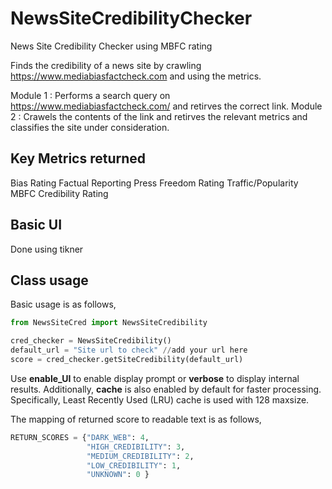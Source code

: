 # NewsSiteCredibilityChecker
News Site Credibility Checker using MBFC rating

Finds the credibility of a news site by crawling https://www.mediabiasfactcheck.com and using the metrics.

Module 1 : Performs a search query on https://www.mediabiasfactcheck.com/ and retirves the correct link.
Module 2 : Crawels the contents of the link and retirves the relevant metrics and classifies the site under consideration.

## Key Metrics returned
Bias Rating
Factual Reporting
Press Freedom Rating
Traffic/Popularity
MBFC Credibility Rating

## Basic UI
Done using tikner

## Class usage
Basic usage is as follows,

```python
from NewsSiteCred import NewsSiteCredibility

cred_checker = NewsSiteCredibility()
default_url = "Site url to check" //add your url here
score = cred_checker.getSiteCredibility(default_url)
```

Use **enable_UI** to enable display prompt or **verbose** to display internal results. Additionally, **cache** is also enabled by default for faster processing. Specifically, Least Recently Used (LRU) cache is used with 128 maxsize.

The mapping of returned score to readable text is as follows,

```python
RETURN_SCORES = {"DARK_WEB": 4,
                 "HIGH_CREDIBILITY": 3,
                 "MEDIUM_CREDIBILITY": 2,
                 "LOW_CREDIBILITY": 1,
                 "UNKNOWN": 0 }
```


